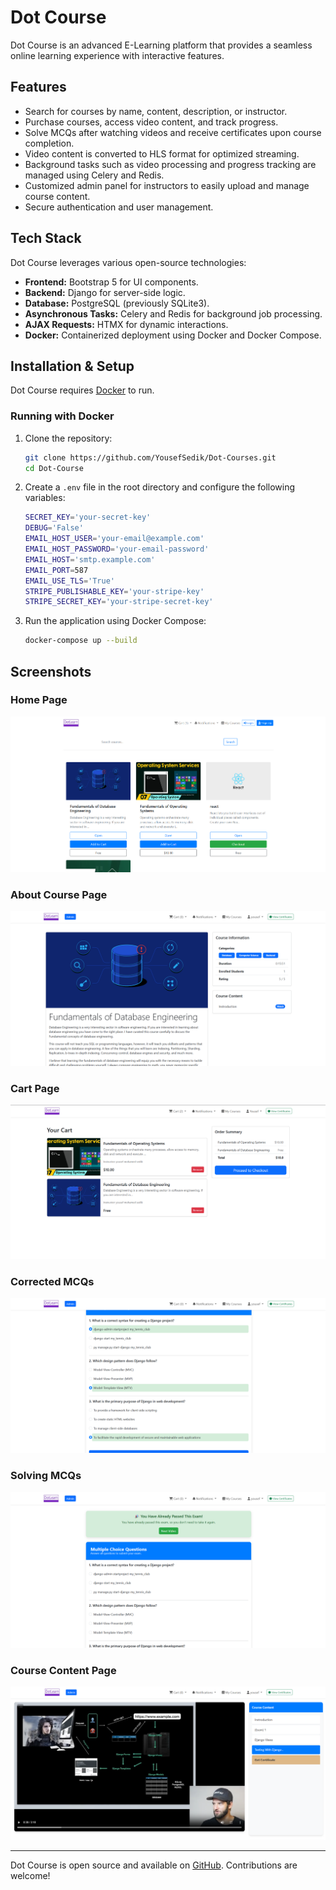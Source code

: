 # Dot Course

Dot Course is an advanced E-Learning platform that provides a seamless online learning experience with interactive features.

## Features

- Search for courses by name, content, description, or instructor.
- Purchase courses, access video content, and track progress.
- Solve MCQs after watching videos and receive certificates upon course completion.
- Video content is converted to HLS format for optimized streaming.
- Background tasks such as video processing and progress tracking are managed using Celery and Redis.
- Customized admin panel for instructors to easily upload and manage course content.
- Secure authentication and user management.

## Tech Stack

Dot Course leverages various open-source technologies:

- **Frontend:** Bootstrap 5 for UI components.
- **Backend:** Django for server-side logic.
- **Database:** PostgreSQL (previously SQLite3).
- **Asynchronous Tasks:** Celery and Redis for background job processing.
- **AJAX Requests:** HTMX for dynamic interactions.
- **Docker:** Containerized deployment using Docker and Docker Compose.

## Installation & Setup

Dot Course requires [Docker](https://www.docker.com/) to run.

### Running with Docker

1. Clone the repository:
   ```sh
   git clone https://github.com/YousefSedik/Dot-Courses.git
   cd Dot-Course
   ```
2. Create a `.env` file in the root directory and configure the following variables:
   ```sh
   SECRET_KEY='your-secret-key'
   DEBUG='False'
   EMAIL_HOST_USER='your-email@example.com'
   EMAIL_HOST_PASSWORD='your-email-password'
   EMAIL_HOST='smtp.example.com'
   EMAIL_PORT=587
   EMAIL_USE_TLS='True'
   STRIPE_PUBLISHABLE_KEY='your-stripe-key'
   STRIPE_SECRET_KEY='your-stripe-secret-key'
   ```
3. Run the application using Docker Compose:
   ```sh
   docker-compose up --build
   ```

## Screenshots

### Home Page
![Home Page](project-images/Home%20Page.png)

### About Course Page
![About Course View](project-images/About%20Course%20View.png)

### Cart Page
![Cart View](project-images/Cart%20View%20.png)


### Corrected MCQs
![Solving MCQs](project-images/Corrected%20.png)

### Solving MCQs
![Solving MCQs](project-images/Solving%20MCQs%202%20.png)

### Course Content Page
![View Course Content](project-images/Course%20View.png)

---
Dot Course is open source and available on [GitHub](https://github.com/YousefSedik/Dot-Courses). Contributions are welcome!
